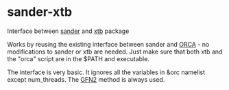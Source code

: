 # sander-xtb
Interface between [sander](https://ambermd.org/AmberTools.php) and [xtb](https://github.com/grimme-lab/xtb) package

Works by reusing the existing interface between sander and [ORCA](https://orcaforum.kofo.mpg.de/index.php) - no modifications to sander or xtb are needed. Just make sure that both xtb and the "orca" script are in the $PATH and executable. 

The interface is very basic. It ignores all the variables in &orc namelist except num_threads. The [GFN2](https://pubs.acs.org/doi/10.1021/acs.jctc.8b01176) method is always used.
